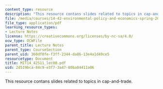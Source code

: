 ```yaml
---
content_type: resource
description: "This resource contans slides related to topics in cap-and-trade.\r\n"
file: /media/courses/14-42-environmental-policy-and-economics-spring-2011/2d519bca84c9e3f73a4780ba84411a06_MIT14_42S11_lec08.pdf
file_type: application/pdf
learning_resource_types:
- Lecture Notes
license: https://creativecommons.org/licenses/by-nc-sa/4.0/
ocw_type: OCWFile
parent_title: Lecture Notes
parent_type: CourseSection
parent_uid: 360df0fe-f3ff-2344-da86-13e4a1d49ce5
resourcetype: Document
title: MIT14_42S11_lec08.pdf
uid: 2d519bca-84c9-e3f7-3a47-80ba84411a06
---
```

This resource contans slides related to topics in cap-and-trade.
